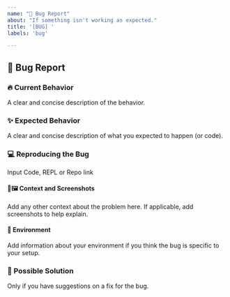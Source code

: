 ```yaml
---
name: "🐛 Bug Report"
about: "If something isn't working as expected."
title: '[BUG] '
labels: 'bug'

---
```


## 🐛 Bug Report

### 🔥 Current Behavior

A clear and concise description of the behavior.

### ✨ Expected Behavior

A clear and concise description of what you expected to happen (or code).

### 💻 Reproducing the Bug

Input Code, REPL or Repo link

#### 📄🖼️ Context and Screenshots

Add any other context about the problem here. If applicable, add screenshots to help explain.

#### 🐋 Environment

Add information about your environment if you think the bug is specific to your setup.

### 🤔 Possible Solution

Only if you have suggestions on a fix for the bug.

